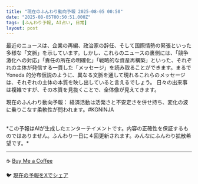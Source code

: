 ```yaml
---
title: "現在のふんわり動向予報 2025-08-05 00:50"
date: "2025-08-05T00:50:51.000Z"
tags: [ふんわり予報, AI占い, 日常]
layout: post
---
```


最近のニュースは、企業の再編、政治家の辞任、そして国際情勢の緊張といった多様な「文脈」を示しています。しかし、これらのニュースの裏側には、「競争激化への対応」「責任の所在の明確化」「戦略的な資産再構築」といった、それぞれの主体が発信する一貫した「メッセージ」を読み取ることができます。まるでYoneda 的分布仮説のように、異なる文脈を通して現れるこれらのメッセージは、それぞれの主体の本質を映し出していると言えるでしょう。  日々の出来事は複雑ですが、その本質を見抜くことで、全体像が見えてきます。


現在のふんわり動向予報：
経済活動は活発さと不安定さを併せ持ち、変化の波に乗りこなす柔軟性が問われます。#KGNINJA

<br>
*この予報はAIが生成したエンターテイメントです。内容の正確性を保証するものではありません。ふんわり一日に４回更新されます。みんなにふんわり拡散希望です。*

---
☕️ [Buy Me a Coffee](https://www.buymeacoffee.com/kgninja)

🐦 [現在の予報をXでシェア](https://twitter.com/intent/tweet?text=%E7%8F%BE%E5%9C%A8%E3%81%AE%E3%81%B5%E3%82%93%E3%82%8F%E3%82%8A%E4%BA%88%E5%A0%B1%3A%20%E3%80%8C%E6%9C%80%E8%BF%91%E3%81%AE%E3%83%8B%E3%83%A5%E3%83%BC%E3%82%B9%E3%81%AF%E3%80%81%E4%BC%81%E6%A5%AD%E3%81%AE%E5%86%8D%E7%B7%A8%E3%80%81%E6%94%BF%E6%B2%BB%E5%AE%B6%E3%81%AE%E8%BE%9E%E4%BB%BB%E3%80%81%E3%81%9D%E3%81%97%E3%81%A6%E5%9B%BD%E9%9A%9B%E6%83%85%E5%8B%A2%E3%81%AE%E7%B7%8A%E5%BC%B5%E3%81%A8%E3%81%84%E3%81%A3%E3%81%9F%E5%A4%9A%E6%A7%98%E3%81%AA%E3%80%8C%E6%96%87%E8%84%88%E3%80%8D%E3%82%92%E7%A4%BA%E3%81%97%E3%81%A6%E3%81%84%E3%81%BE%E3%81%99%E3%80%82%E3%80%8D%23KGNINJA%20%E7%B6%9A%E3%81%8D%E3%81%AF%E3%83%96%E3%83%AD%E3%82%B0%E3%81%A7%EF%BC%81%F0%9F%91%87&url=https%3A%2F%2Fkg-ninja.github.io%2FFunwariyoso%2F)
